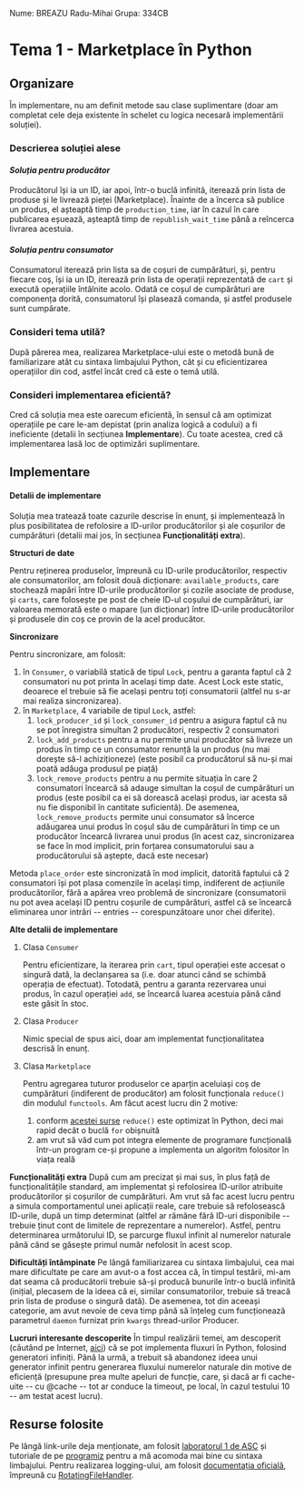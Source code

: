 Nume: BREAZU Radu-Mihai          Grupa: 334CB

# Tema 1 - Marketplace în Python

## Organizare
În implementare, nu am definit metode sau clase suplimentare (doar am completat
cele deja existente în schelet cu logica necesară implementării soluției).

### **Descrierea soluției alese**

#### _Soluția pentru producător_
Producătorul își ia un ID, iar apoi, într-o buclă infinită, iterează prin lista
de produse și le livrează pieței (Marketplace). Înainte de a încerca să publice
un produs, el așteaptă timp de `production_time`, iar în cazul în care
publicarea eșuează, așteaptă timp de `republish_wait_time` până a reîncerca
livrarea acestuia.

#### _Soluția pentru consumator_
Consumatorul iterează prin lista sa de coșuri de cumpărături, și, pentru
fiecare coș, își ia un ID, iterează prin lista de operații reprezentată de
`cart` și execută operațiile întâlnite acolo. Odată ce coșul de cumpărături
are componența dorită, consumatorul își plasează comanda, și astfel produsele
sunt cumpărate.

### **Consideri tema utilă?**
După părerea mea, realizarea Marketplace-ului este o metodă bună de
familiarizare atât cu sintaxa limbajului Python, cât și cu eficientizarea
operațiilor din cod, astfel încât cred că este o temă utilă.

### **Consideri implementarea eficientă?**
Cred că soluția mea este oarecum eficientă, în sensul că am optimizat
operațiile pe care le-am depistat (prin analiza logică a codului) a fi
ineficiente (detalii în secțiunea __Implementare__). Cu toate acestea,
cred că implementarea lasă loc de optimizări suplimentare.

## Implementare

#### **Detalii de implementare**

Soluția mea tratează toate cazurile descrise în enunț, și implementează în plus
posibilitatea de refolosire a ID-urilor producătorilor și ale coșurilor de
cumpărături (detalii mai jos, în secțiunea __Funcționalități extra__). 

**Structuri de date**

Pentru reținerea produselor, împreună cu ID-urile producătorilor, respectiv ale
consumatorilor, am folosit două dicționare: `available_products`, care
stochează mapări între ID-urile producătorilor și cozile asociate de produse,
și `carts`, care folosește pe post de cheie ID-ul coșului de cumpărături, iar
valoarea memorată este o mapare (un dicționar) între ID-urile producătorilor și
produsele din coș ce provin de la acel producător.

**Sincronizare**

Pentru sincronizare, am folosit:
1. în `Consumer`, o variabilă statică de tipul `Lock`, pentru a garanta
faptul că 2 consumatori nu pot printa în același timp date. Acest Lock este
static, deoarece el trebuie să fie același pentru toți consumatorii (altfel
nu s-ar mai realiza sincronizarea).
2. în `Marketplace`, 4 variabile de tipul `Lock`, astfel:
    1. `lock_producer_id` și `lock_consumer_id` pentru a asigura faptul că
    nu se pot înregistra simultan 2 producători, respectiv 2 consumatori
    2. `lock_add_products` pentru a nu permite unui producător să livreze un
    produs în timp ce un consumator renunță la un produs (nu mai dorește să-l
    achiziționeze) (este posibil ca producătorul să nu-și mai poată adăuga
    produsul pe piață)
    3. `lock_remove_products` pentru a nu permite situația în care 2
    consumatori încearcă să adauge simultan la coșul de cumpărături un produs
    (este posibil ca ei să dorească același produs, iar acesta să nu fie
    disponibil în cantitate suficientă). De asemenea, `lock_remove_products`
    permite unui consumator să încerce adăugarea unui produs în coșul său de
    cumpărături în timp ce un producător încearcă livrarea unui produs (în
    acest caz, sincronizarea se face în mod implicit, prin forțarea
    consumatorului sau a producătorului să aștepte, dacă este necesar)

Metoda `place_order` este sincronizată în mod implicit, datorită faptului că
2 consumatori își pot plasa comenzile în același timp, indiferent de acțiunile
producătorilor, fără a apărea vreo problemă de sincronizare (consumatorii nu
pot avea același ID pentru coșurile de cumpărături, astfel că se încearcă
eliminarea unor intrări -- entries -- corespunzătoare unor chei diferite).

**Alte detalii de implementare**

1. Clasa `Consumer`

    Pentru eficientizare, la iterarea prin `cart`, tipul operației este
    accesat o singură dată, la declanșarea sa (i.e. doar atunci când se schimbă
    operația de efectuat). Totodată, pentru a garanta rezervarea unui produs,
    în cazul operației `add`, se încearcă luarea acestuia până când este găsit
    în stoc.

2. Clasa `Producer`

    Nimic special de spus aici, doar am implementat funcționalitatea descrisă
    în enunț.

3. Clasa `Marketplace`

    Pentru agregarea tuturor produselor ce aparțin aceluiași coș de cumpărături
    (indiferent de producător) am folosit funcționala `reduce()` din modulul
    `functools`. Am făcut acest lucru din 2 motive:
    1. conform [acestei surse](https://learnpython.com/blog/map-filter-reduce-python/)
    `reduce()` este optimizat în Python, deci mai rapid decât o buclă
    `for` obișnuită
    2. am vrut să văd cum pot integra elemente de programare funcțională într-un
    program ce-și propune a implementa un algoritm folositor în viața reală

**Funcționalități extra**
După cum am precizat și mai sus, în plus față de funcționalitățile standard, am
implementat și refolosirea ID-urilor atribuite producătorilor și coșurilor de
cumpărături. Am vrut să fac acest lucru pentru a simula comportamentul unei
aplicații reale, care trebuie să refolosească ID-urile, după un timp determinat
(altfel ar rămâne fără ID-uri disponibile -- trebuie ținut cont de limitele de
reprezentare a numerelor). Astfel, pentru determinarea următorului ID, se
parcurge fluxul infinit al numerelor naturale până când se găsește primul număr
nefolosit în acest scop.

**Dificultăți întâmpinate**
Pe lângă familiarizarea cu sintaxa limbajului, cea mai mare dificultate pe care
am avut-o a fost accea că, în timpul testării, mi-am dat seama că producătorii
trebuie să-și producă bunurile într-o buclă infinită (inițial, plecasem de la
ideea că ei, similar consumatorilor, trebuie să treacă prin lista de produse o
singură dată). De asemenea, tot din aceeași categorie, am avut nevoie de ceva
timp până să înțeleg cum funcționează parametrul `daemon` furnizat prin
`kwargs` thread-urilor Producer.

**Lucruri interesante descoperite**
În timpul realizării temei, am descoperit (căutând pe Internet,
[aici](https://www.programiz.com/python-programming/generator)) că se pot
implementa fluxuri în Python, folosind generatori infiniți. Până la urmă, a
trebuit să abandonez ideea unui generator infinit pentru generarea fluxului
numerelor naturale din motive de eficiență (presupune prea multe apeluri de
funcție, care, și dacă ar fi cache-uite -- cu @cache -- tot ar conduce la
timeout, pe local, în cazul testului 10 -- am testat acest lucru).

## Resurse folosite
Pe lângă link-urile deja menționate, am folosit
[laboratorul 1 de ASC](https://ocw.cs.pub.ro/courses/asc/laboratoare/01)
și tutoriale de pe 
[programiz](https://www.programiz.com/python-programming) pentru a mă acomoda
mai bine cu sintaxa limbajului.
Pentru realizarea logging-ului, am folosit
[documentația oficială](https://docs.python.org/3/howto/logging.html),
împreună cu [RotatingFileHandler](https://docs.python.org/3/library/logging.handlers.html#logging.handlers.RotatingFileHandler).
